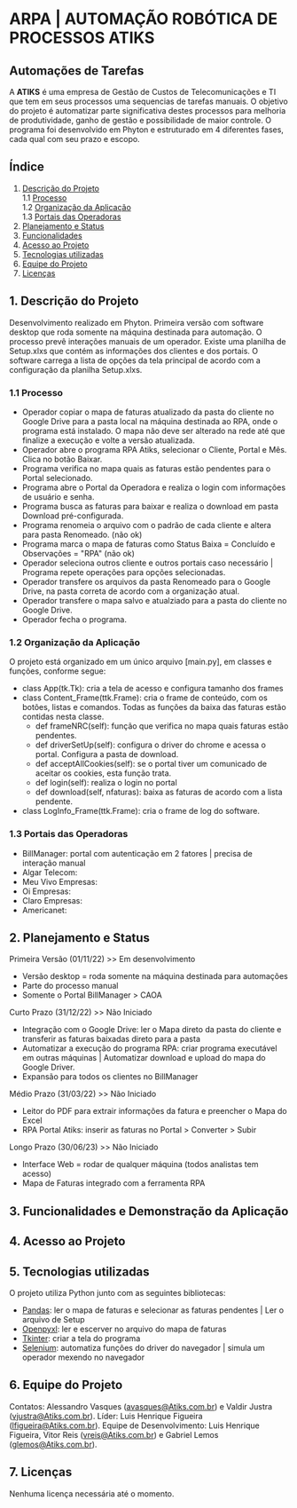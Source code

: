 # ARPA | AUTOMAÇÃO ROBÓTICA DE PROCESSOS ATIKS

## Automações de Tarefas

A **ATIKS** é uma empresa de Gestão de Custos de Telecomunicações e TI que tem em seus processos uma sequencias de tarefas manuais. O objetivo do projeto é automatizar parte significativa destes processos para melhoria de produtividade, ganho de gestão e possibilidade de maior controle.
O programa foi desenvolvido em Phyton e estruturado em 4 diferentes fases, cada qual com seu prazo e escopo.

## Índice

1. [Descrição do Projeto](#1-descri%C3%A7%C3%A3o-do-projeto) <br>
  1.1 [Processo](#11-processo) <br>
  1.2 [Organização da Aplicação](#12-organiza%C3%A7%C3%A3o-da-aplica%C3%A7%C3%A3o) <br>
  1.3 [Portais das Operadoras](#13-portais-das-operadoras)
2. [Planejamento e Status](#2-planejamento-e-status)
3. [Funcionalidades](#3-funcionalidades-e-demonstra%C3%A7%C3%A3o-da-aplica%C3%A7%C3%A3o)
4. [Acesso ao Projeto](#4-acesso-ao-projeto)
5. [Tecnologias utilizadas](#5-tecnologias-utilizadas)
6. [Equipe do Projeto](#6-equipe-do-projeto)
7. [Licenças](#7-licen%C3%A7as)


## 1. Descrição do Projeto

Desenvolvimento realizado em Phyton. Primeira versão com software desktop que roda somente na máquina destinada para automação. O processo prevê interações manuais de um operador. Existe uma planilha de Setup.xlxs que contém as informações dos clientes e dos portais. O software carrega a lista de opções da tela principal de acordo com a configuração da planilha Setup.xlxs.

### 1.1 Processo

- Operador copiar o mapa de faturas atualizado da pasta do cliente no Google Drive para a pasta local na máquina destinada ao RPA, onde o programa está instalado. O mapa não deve ser alterado na rede até que finalize a execução e volte a versão atualizada.
- Operador abre o programa RPA Atiks, selecionar o Cliente, Portal e Mês. Clica no botão Baixar.
- Programa verifica no mapa quais as faturas estão pendentes para o Portal selecionado.
- Programa abre o Portal da Operadora e realiza o login com informações de usuário e senha.
- Programa busca as faturas para baixar e realiza o download em pasta Download pré-configurada.
- Programa renomeia o arquivo com o padrão de cada cliente e altera para pasta Renomeado. (não ok)
- Programa marca o mapa de faturas como Status Baixa = Concluído e Observações = "RPA" (não ok)
- Operador seleciona outros cliente e outros portais caso necessário | Programa repete operações para opções selecionadas.
- Operador transfere os arquivos da pasta Renomeado para o Google Drive, na pasta correta de acordo com a organização atual.
- Operador transfere o mapa salvo e atualziado para a pasta do cliente no Google Drive.
- Operador fecha o programa.

### 1.2 Organização da Aplicação

O projeto está organizado em um único arquivo [main.py], em classes e funções, conforme segue:
  - class App(tk.Tk): cria a tela de acesso e configura tamanho dos frames
  - class Content_Frame(ttk.Frame): cria o frame de conteúdo, com os botões, listas e comandos. Todas as funções da baixa das faturas estão contidas nesta classe.
    - def frameNRC(self): função que verifica no mapa quais faturas estão pendentes.
    - def driverSetUp(self): configura o driver do chrome e acessa o portal. Configura a pasta de download.
    - def acceptAllCookies(self): se o portal tiver um comunicado de aceitar os cookies, esta função trata.
    - def login(self): realiza o login no portal
    - def download(self, nfaturas): baixa as faturas de acordo com a lista pendente.
  - class LogInfo_Frame(ttk.Frame): cria o frame de log do software.


### 1.3 Portais das Operadoras
- BillManager: portal com autenticação em 2 fatores | precisa de interação manual 
- Algar Telecom: 
- Meu Vivo Empresas:
- Oi Empresas:
- Claro Empresas:
- Americanet:

## 2. Planejamento e Status

Primeira Versão (01/11/22) >> Em desenvolvimento
- Versão desktop = roda somente na máquina destinada para automações
- Parte do processo manual
- Somente o Portal BillManager > CAOA

Curto Prazo (31/12/22) >> Não Iniciado
- Integração com o Google Drive: ler o Mapa direto da pasta do cliente e transferir as faturas baixadas direto para a pasta
- Automatizar a execução do programa RPA: criar programa executável em outras máquinas | Automatizar download e upload do mapa do Google Driver. 
- Expansão para todos os clientes no BillManager 

Médio Prazo (31/03/22) >> Não Iniciado
- Leitor do PDF para extrair informações da fatura e preencher o Mapa do Excel
- RPA Portal Atiks: inserir as faturas no Portal > Converter > Subir

Longo Prazo (30/06/23) >> Não Iniciado
- Interface Web = rodar de qualquer máquina (todos analistas tem acesso)
- Mapa de Faturas integrado com a ferramenta RPA


## 3. Funcionalidades e Demonstração da Aplicação


## 4. Acesso ao Projeto


## 5. Tecnologias utilizadas

O projeto utiliza Python junto com as seguintes bibliotecas:
- [Pandas](https://pandas.pydata.org/docs/): ler o mapa de faturas e selecionar as faturas pendentes | Ler o arquivo de Setup
- [Openpyxl](https://openpyxl.readthedocs.io/en/stable/): ler e escerver no arquivo do mapa de faturas
- [Tkinter](https://tkdocs.com/): criar a tela do programa
- [Selenium](https://www.selenium.dev/documentation/): automatiza funções do driver do navegador | simula um operador mexendo no navegador


## 6. Equipe do Projeto

Contatos: Alessandro Vasques (avasques@Atiks.com.br) e Valdir Justra (vjustra@Atiks.com.br).
Líder: Luis Henrique Figueira (lfigueira@Atiks.com.br).
Equipe de Desenvolvimento: Luis Henrique Figueira, Vitor Reis (vreis@Atiks.com.br) e Gabriel Lemos (glemos@Atiks.com.br).


## 7. Licenças

Nenhuma licença necessária até o momento.
